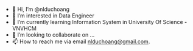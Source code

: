 - 👋 Hi, I’m @nlduchoang
- 👀 I’m interested in Data Engineer
- 🌱 I’m currently learning Information System in University Of Science - VNVHCM
- 💞️ I’m looking to collaborate on ...
- 📫 How to reach me via email nlduchoang@gmail.com.

